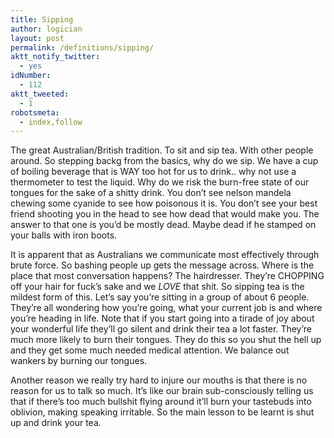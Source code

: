 ```yaml
---
title: Sipping
author: logician
layout: post
permalink: /definitions/sipping/
aktt_notify_twitter:
  - yes
idNumber:
  - 112
aktt_tweeted:
  - 1
robotsmeta:
  - index,follow
---
```

The great Australian/British tradition. <!--more-->To sit and sip tea. With other people around. So stepping backg from the basics, why do we sip. We have a cup of boiling beverage that is WAY too hot for us to drink.. why not use a thermometer to test the liquid. Why do we risk the burn-free state of our tongues for the sake of a shitty drink. You don&#8217;t see nelson mandela chewing some cyanide to see how poisonous it is. You don&#8217;t see your best friend shooting you in the head to see how dead that would make you. The answer to that one is you&#8217;d be mostly dead. Maybe dead if he stamped on your balls with iron boots.

It is apparent that as Australians we communicate most effectively through brute force. So bashing people up gets the message across. Where is the place that most conversation happens? The hairdresser. They&#8217;re CHOPPING off your hair for fuck&#8217;s sake and we *LOVE* that shit. So sipping tea is the mildest form of this. Let&#8217;s say you&#8217;re sitting in a group of about 6 people. They&#8217;re all wondering how you&#8217;re going, what your current job is and where you&#8217;re heading in life. Note that if you start going into a tirade of joy about your wonderful life they&#8217;ll go silent and drink their tea a lot faster. They&#8217;re much more likely to burn their tongues. They do this so you shut the hell up and they get some much needed medical attention. We balance out wankers by burning our tongues.

Another reason we really try hard to injure our mouths is that there is no reason for us to talk so much. It&#8217;s like our brain sub-consciously telling us that if there&#8217;s too much bullshit flying around it&#8217;ll burn your tastebuds into oblivion, making speaking irritable. So the main lesson to be learnt is shut up and drink your tea.